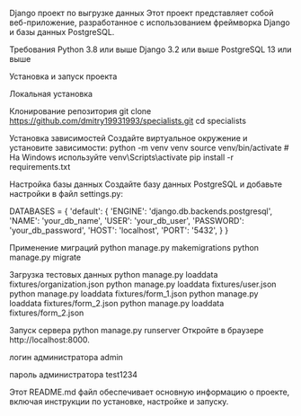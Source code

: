 Django проект по выгрузке данных
Этот проект представляет собой веб-приложение, разработанное с использованием фреймворка Django и базы данных PostgreSQL.

Требования
Python 3.8 или выше
Django 3.2 или выше
PostgreSQL 13 или выше

Установка и запуск проекта

Локальная установка

Клонирование репозитория
git clone https://github.com/dmitry19931993/specialists.git
cd specialists

Установка зависимостей
Создайте виртуальное окружение и установите зависимости:
python -m venv venv
source venv/bin/activate  # На Windows используйте venv\Scripts\activate
pip install -r requirements.txt

Настройка базы данных
Создайте базу данных PostgreSQL и добавьте настройки в файл settings.py:

DATABASES = {
    'default': {
        'ENGINE': 'django.db.backends.postgresql',
        'NAME': 'your_db_name',
        'USER': 'your_db_user',
        'PASSWORD': 'your_db_password',
        'HOST': 'localhost',
        'PORT': '5432',
    }
}

Применение миграций
python manage.py makemigrations
python manage.py migrate

Загрузка тестовых данных
python manage.py loaddata fixtures/organization.json
python manage.py loaddata fixtures/user.json
python manage.py loaddata fixtures/form_1.json
python manage.py loaddata fixtures/form_2.json
python manage.py loaddata fixtures/form_2.json

Запуск сервера
python manage.py runserver
Откройте в браузере http://localhost:8000.

логин администратора
admin

пароль администратора
test1234


Этот README.md файл обеспечивает основную информацию о проекте, включая инструкции по установке, настройке и запуску.